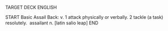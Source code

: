 TARGET DECK
ENGLISH

START
Basic
Assail
Back: v. 1 attack physically or verbally. 2 tackle (a task) resolutely.  assailant n. [latin salio leap]
END
